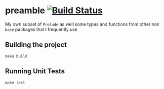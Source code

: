 # preamble [![Build Status](https://img.shields.io/travis/domdere/preamble.svg?style=flat)](https://travis-ci.org/domdere/preamble)

My own subset of `Prelude` as well some types and functions from other non `base` packages that I frequently use

## Building the project

```
make build
```

## Running Unit Tests

```
make test
```
